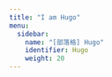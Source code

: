 ```yaml
---
title: "I am Hugo"
menu:
  sidebar:
    name: "[部落格] Hugo"
    identifier: Hugo
    weight: 20
---
```

